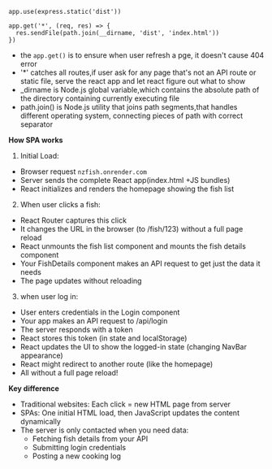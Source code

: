 ```
app.use(express.static('dist'))

app.get('*', (req, res) => {
  res.sendFile(path.join(__dirname, 'dist', 'index.html'))
})
```

- the ```app.get()``` is to ensure when user refresh a pge, it doesn't cause 404 error
- '*' catches all routes,if user ask for any page that's not an API route or static file, serve the react app and let react figure out what to show
- _dirname is Node.js global variable,which contains the absolute path of the directory containing currently executing file
- path.join() is Node.js utility that joins path segments,that handles different operating system, connecting pieces of path with correct separator

**How SPA works**
1. Initial Load:
  - Browser request ```nzfish.onrender.com```
  - Server sends the complete React app(index.html +JS bundles)
  - React initializes and renders the homepage showing the fish list
2. When user clicks a fish:
  - React Router captures this click
  - It changes the URL in the browser (to /fish/123) without a full page reload
  - React unmounts the fish list component and mounts the fish details component
  - Your FishDetails component makes an API request to get just the data it needs
  - The page updates without reloading
3. when user log in:
  - User enters credentials in the Login component
  - Your app makes an API request to /api/login
  - The server responds with a token
  - React stores this token (in state and localStorage)
  - React updates the UI to show the logged-in state (changing NavBar appearance)
  - React might redirect to another route (like the homepage)
  - All without a full page reload!

**Key difference**
- Traditional websites: Each click = new HTML page from server
- SPAs: One initial HTML load, then JavaScript updates the content dynamically
- The server is only contacted when you need data:
  - Fetching fish details from your API
  - Submitting login credentials
  - Posting a new cooking log